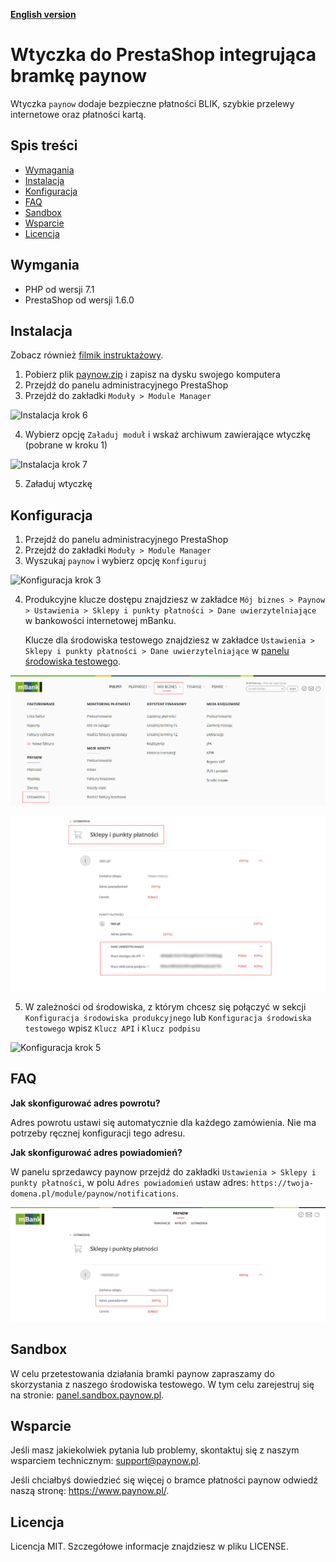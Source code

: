 [**English version**][ext0]

# Wtyczka do PrestaShop integrująca bramkę paynow

Wtyczka `paynow` dodaje bezpieczne płatności BLIK, szybkie przelewy internetowe oraz płatności kartą.

## Spis treści

- [Wymagania](#wymagania)
- [Instalacja](#instalacja)
- [Konfiguracja](#konfiguracja)
- [FAQ](#FAQ)
- [Sandbox](#sandbox)
- [Wsparcie](#wsparcie)
- [Licencja](#licencja)

## Wymgania

- PHP od wersji 7.1
- PrestaShop od wersji 1.6.0

## Instalacja

Zobacz również [filmik instruktażowy][ext8].

1. Pobierz plik [paynow.zip][ext1] i zapisz na dysku swojego komputera
2. Przejdź do panelu administracyjnego PrestaShop
3. Przejdź do zakładki `Moduły > Module Manager`

![Instalacja krok 6][ext3]

4. Wybierz opcję `Załaduj moduł` i wskaż archiwum zawierające wtyczkę (pobrane w kroku 1)

![Instalacja krok 7][ext4]

5. Załaduj wtyczkę

## Konfiguracja

1. Przejdź do panelu administracyjnego PrestaShop
2. Przejdź do zakładki `Moduły > Module Manager`
3. Wyszukaj `paynow` i wybierz opcję `Konfiguruj`

![Konfiguracja krok 3][ext5]

4. Produkcyjne klucze dostępu znajdziesz w zakładce `Mój biznes > Paynow > Ustawienia > Sklepy i punkty płatności > Dane uwierzytelniające` w bankowości internetowej mBanku.

   Klucze dla środowiska testowego znajdziesz w zakładce `Ustawienia > Sklepy i punkty płatności > Dane uwierzytelniające` w [panelu środowiska testowego][ext10].

![Konfiguracja krok 4a][ext6]

![Konfiguracja krok 4b][ext11]

5. W zależności od środowiska, z którym chcesz się połączyć w sekcji `Konfiguracja środowiska produkcyjnego` lub `Konfiguracja środowiska testowego` wpisz `Klucz API` i `Klucz podpisu`

![Konfiguracja krok 5][ext7]

## FAQ

**Jak skonfigurować adres powrotu?**

Adres powrotu ustawi się automatycznie dla każdego zamówienia. Nie ma potrzeby ręcznej konfiguracji tego adresu.

**Jak skonfigurować adres powiadomień?**

W panelu sprzedawcy paynow przejdź do zakładki `Ustawienia > Sklepy i punkty płatności`, w polu `Adres powiadomień` ustaw adres:
`https://twoja-domena.pl/module/paynow/notifications`.

![Konfiguracja adresu powiadomień][ext9]

## Sandbox

W celu przetestowania działania bramki paynow zapraszamy do skorzystania z naszego środowiska testowego. W tym celu zarejestruj się na stronie: [panel.sandbox.paynow.pl][ext2].

## Wsparcie

Jeśli masz jakiekolwiek pytania lub problemy, skontaktuj się z naszym wsparciem technicznym: support@paynow.pl.

Jeśli chciałbyś dowiedzieć się więcej o bramce płatności paynow odwiedź naszą stronę: https://www.paynow.pl/.

## Licencja

Licencja MIT. Szczegółowe informacje znajdziesz w pliku LICENSE.

[ext0]: README.EN.md
[ext1]: https://github.com/pay-now/paynow-prestashop/releases/latest/download/paynow.zip
[ext2]: https://panel.sandbox.paynow.pl/auth/register
[ext3]: instruction/step1.png
[ext4]: instruction/step2.png
[ext5]: instruction/step3.png
[ext6]: instruction/step4a.png
[ext7]: instruction/step5.png
[ext8]: https://paynow.wistia.com/medias/nym9wdwdwl
[ext9]: instruction/step6.png
[ext10]: https://panel.sandbox.paynow.pl/merchant/payments
[ext11]: instruction/step4b.png